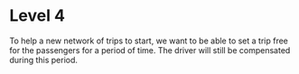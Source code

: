 # Level 4

To help a new network of trips to start, we want to be able to set a trip free for the passengers for a period of time. The driver will still be compensated during this period.
